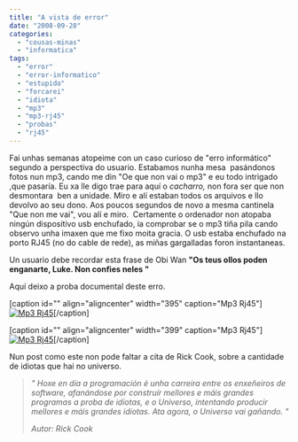 ```yaml
---
title: "A vista de error"
date: "2008-09-28"
categories: 
  - "cousas-minas"
  - "informatica"
tags: 
  - "error"
  - "error-informatico"
  - "estupido"
  - "forcarei"
  - "idiota"
  - "mp3"
  - "mp3-rj45"
  - "probas"
  - "rj45"
---
```


Fai unhas semanas atopeime con un caso curioso de "erro informático" segundo a perspectiva do usuario. Estabamos nunha mesa  pasándonos fotos nun mp3, cando me din "Oe que non vai o mp3" e eu todo intrigado ,que pasaría. Eu xa lle digo trae para aquí o _cacharro,_ non fora ser que non desmontara  ben a unidade. Miro e alí estaban todos os arquivos e llo devolvo ao seu dono. Aos poucos segundos de novo a mesma cantinela "Que non me vai", vou alí e miro.  Certamente o ordenador non atopaba ningún dispositivo usb enchufado, ia comprobar se o mp3 tiña pila cando observo unha imaxen que me fixo moita gracia. O usb estaba enchufado na porto RJ45 (no do cable de rede), as miñas gargalladas foron instantaneas.

Un usuario debe recordar esta frase de Obi Wan **"Os teus ollos poden enganarte, Luke. Non confies neles "**

Aquí deixo a proba documental deste erro.

\[caption id="" align="aligncenter" width="395" caption="Mp3 Rj45"\][![Mp3 Rj45](images/rj45-mp3-2.jpg "Mp3 Rj45")](http://pablobelay.es/wp-content/gallery/curiosidades/rj45-mp3-2.jpg "Mp3 Rj45")\[/caption\]

\[caption id="" align="aligncenter" width="399" caption="Mp3 Rj45"\][![Mp3 Rj45](images/rj45-mp3-1.jpg "Mp3 Rj45")](http://pablobelay.es/wp-content/gallery/curiosidades/rj45-mp3-1.jpg "Mp3 Rj45")\[/caption\]

Nun post como este non pode faltar a cita de Rick Cook, sobre a cantidade de idiotas que hai no universo.

> _" Hoxe en día a programación é unha carreira entre os enxeñeiros de software, afanándose por construír mellores e máis grandes programas a proba de idiotas, e o Universo, intentando producir mellores e máis grandes idiotas. Ata agora, o Universo vai gañando. "_
> 
> _Autor: Rick Cook_

